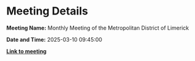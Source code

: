 # Meeting Details

**Meeting Name:** Monthly Meeting of the Metropolitan District of Limerick

**Date and Time:** 2025-03-10 09:45:00

**<a href="https://www.limerick.ie/council/whats-on/monthly-meeting-of-the-metropolitan-district-of-limerick-28" target="_blank">Link to meeting</a>**
